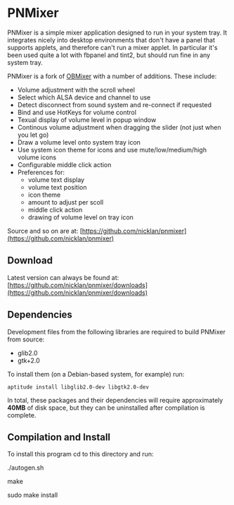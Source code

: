 PNMixer
=======

PNMixer is a simple mixer application designed to run in your system
tray.  It integrates nicely into desktop environments that don't have
a panel that supports applets, and therefore can't run a mixer applet.
In particular it's been used quite a lot with fbpanel and tint2, but
should run fine in any system tray.

PNMixer is a fork of [OBMixer](http://jpegserv.com/?page_id=282) with
a number of additions.  These include: 

- Volume adjustment with the scroll wheel
- Select which ALSA device and channel to use
- Detect disconnect from sound system and re-connect if requested
- Bind and use HotKeys for volume control
- Texual display of volume level in popup window
- Continous volume adjustment when dragging the slider (not just when you let go)
- Draw a volume level onto system tray icon
- Use system icon theme for icons and use mute/low/medium/high
  volume icons
- Configurable middle click action
- Preferences for:
	- volume text display
	- volume text position
	- icon theme
	- amount to adjust per scoll
	- middle click action
	- drawing of volume level on tray icon

Source and so on are at:
[https://github.com/nicklan/pnmixer](https://github.com/nicklan/pnmixer)

Download
--------
Latest version can always be found at:
[https://github.com/nicklan/pnmixer/downloads](https://github.com/nicklan/pnmixer/downloads)

Dependencies
------------

Development files from the following libraries are required to build PNMixer
from source:

* glib2.0
* gtk+2.0

To install them (on a Debian-based system, for example) run:

    aptitude install libglib2.0-dev libgtk2.0-dev

In total, these packages and their dependencies will require approximately 
**40MB** of disk space, but they can be uninstalled after compilation is 
complete.

Compilation and Install
-----------------------
To install this program cd to this directory and run:

./autogen.sh

make

sudo make install
